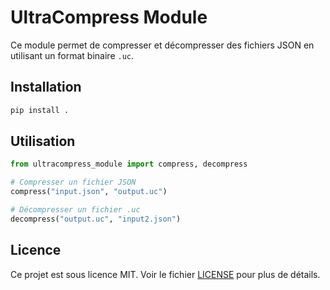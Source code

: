 # UltraCompress Module

Ce module permet de compresser et décompresser des fichiers JSON en utilisant un format binaire `.uc`.

## Installation

```bash
pip install .
````

## Utilisation

```python
from ultracompress_module import compress, decompress

# Compresser un fichier JSON
compress("input.json", "output.uc")

# Décompresser un fichier .uc
decompress("output.uc", "input2.json")
```

## Licence

Ce projet est sous licence MIT. Voir le fichier [LICENSE](LICENSE) pour plus de détails.